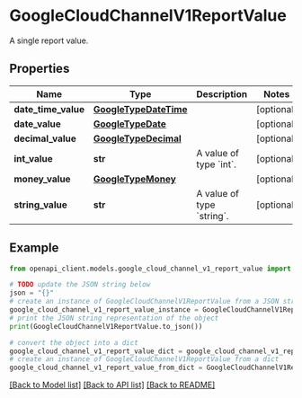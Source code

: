 # GoogleCloudChannelV1ReportValue

A single report value.

## Properties

Name | Type | Description | Notes
------------ | ------------- | ------------- | -------------
**date_time_value** | [**GoogleTypeDateTime**](GoogleTypeDateTime.md) |  | [optional] 
**date_value** | [**GoogleTypeDate**](GoogleTypeDate.md) |  | [optional] 
**decimal_value** | [**GoogleTypeDecimal**](GoogleTypeDecimal.md) |  | [optional] 
**int_value** | **str** | A value of type &#x60;int&#x60;. | [optional] 
**money_value** | [**GoogleTypeMoney**](GoogleTypeMoney.md) |  | [optional] 
**string_value** | **str** | A value of type &#x60;string&#x60;. | [optional] 

## Example

```python
from openapi_client.models.google_cloud_channel_v1_report_value import GoogleCloudChannelV1ReportValue

# TODO update the JSON string below
json = "{}"
# create an instance of GoogleCloudChannelV1ReportValue from a JSON string
google_cloud_channel_v1_report_value_instance = GoogleCloudChannelV1ReportValue.from_json(json)
# print the JSON string representation of the object
print(GoogleCloudChannelV1ReportValue.to_json())

# convert the object into a dict
google_cloud_channel_v1_report_value_dict = google_cloud_channel_v1_report_value_instance.to_dict()
# create an instance of GoogleCloudChannelV1ReportValue from a dict
google_cloud_channel_v1_report_value_from_dict = GoogleCloudChannelV1ReportValue.from_dict(google_cloud_channel_v1_report_value_dict)
```
[[Back to Model list]](../README.md#documentation-for-models) [[Back to API list]](../README.md#documentation-for-api-endpoints) [[Back to README]](../README.md)


